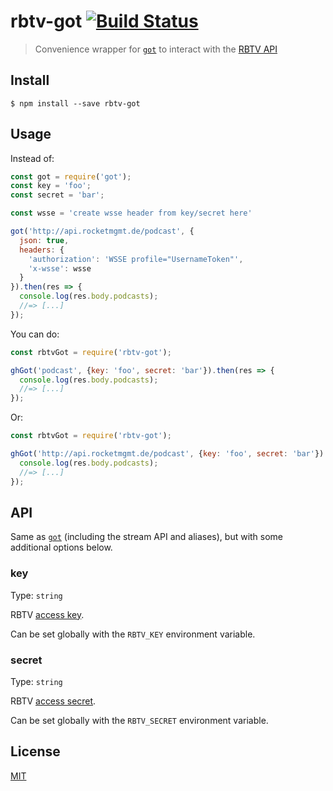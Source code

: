 # rbtv-got [![Build Status](https://travis-ci.org/dertieran/rbtv-got.svg?branch=master)](https://travis-ci.org/dertieran/rbtv-got)

> Convenience wrapper for [`got`](https://github.com/sindresorhus/got) to interact with the [RBTV API](https://dertieran.github.io/RocketBeansAPI/)

## Install

```
$ npm install --save rbtv-got
```

## Usage

Instead of:

```js
const got = require('got');
const key = 'foo';
const secret = 'bar';

const wsse = 'create wsse header from key/secret here'

got('http://api.rocketmgmt.de/podcast', {
  json: true,
  headers: {
    'authorization': 'WSSE profile="UsernameToken"',
    'x-wsse': wsse
  }
}).then(res => {
  console.log(res.body.podcasts);
  //=> [...]
});
```

You can do:

```js
const rbtvGot = require('rbtv-got');

ghGot('podcast', {key: 'foo', secret: 'bar'}).then(res => {
  console.log(res.body.podcasts);
  //=> [...]
});
```

Or:

```js
const rbtvGot = require('rbtv-got');

ghGot('http://api.rocketmgmt.de/podcast', {key: 'foo', secret: 'bar'}).then(res => {
  console.log(res.body.podcasts);
  //=> [...]
});
```


## API

Same as [`got`](https://github.com/sindresorhus/got) (including the stream API and aliases), but with some additional options below.

### key

Type: `string`

RBTV [access key](https://dertieran.github.io/RocketBeansAPI/#header-authorization).

Can be set globally with the `RBTV_KEY` environment variable.

### secret

Type: `string`

RBTV [access secret](https://dertieran.github.io/RocketBeansAPI/#header-authorization).

Can be set globally with the `RBTV_SECRET` environment variable.

## License

[MIT](https://github.com/dertieran/rbtv-got/blob/master/license)
